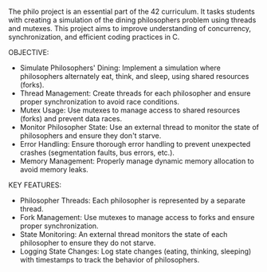 The philo project is an essential part of the 42 curriculum. It tasks students with creating a simulation of the dining philosophers problem using threads and mutexes. This project aims to improve understanding of concurrency, synchronization, and efficient coding practices in C.

OBJECTIVE:
- Simulate Philosophers' Dining: Implement a simulation where philosophers alternately eat, think, and sleep, using shared resources (forks).
- Thread Management: Create threads for each philosopher and ensure proper synchronization to avoid race conditions.
- Mutex Usage: Use mutexes to manage access to shared resources (forks) and prevent data races.
- Monitor Philosopher State: Use an external thread to monitor the state of philosophers and ensure they don't starve.
- Error Handling: Ensure thorough error handling to prevent unexpected crashes (segmentation faults, bus errors, etc.).
- Memory Management: Properly manage dynamic memory allocation to avoid memory leaks.

KEY FEATURES:
- Philosopher Threads: Each philosopher is represented by a separate thread.
- Fork Management: Use mutexes to manage access to forks and ensure proper synchronization.
- State Monitoring: An external thread monitors the state of each philosopher to ensure they do not starve.
- Logging State Changes: Log state changes (eating, thinking, sleeping) with timestamps to track the behavior of philosophers.
